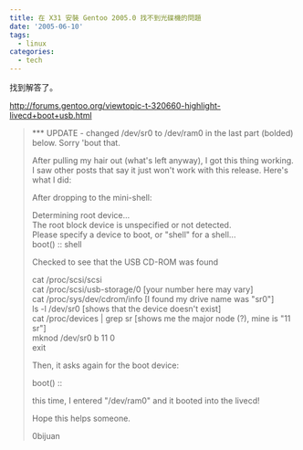 ```yaml
---
title: 在 X31 安裝 Gentoo 2005.0 找不到光碟機的問題
date: '2005-06-10'
tags:
  - linux
categories:
  - tech
---
```

找到解答了。  
  
http://forums.gentoo.org/viewtopic-t-320660-highlight-livecd+boot+usb.html  
  

> \*\*\* UPDATE - changed /dev/sr0 to /dev/ram0 in the last part (bolded) below. Sorry 'bout that.  
>   
> After pulling my hair out (what's left anyway), I got this thing working. I saw other posts that say it just won't work with this release. Here's what I did:  
>   
> After dropping to the mini-shell:  
>   
> Determining root device...  
> The root block device is unspecified or not detected.  
> Please specify a device to boot, or "shell" for a shell...  
> boot() :: shell  
>   
> Checked to see that the USB CD-ROM was found  
>   
> cat /proc/scsi/scsi  
> cat /proc/scsi/usb-storage/0 \[your number here may vary\]  
> cat /proc/sys/dev/cdrom/info \[I found my drive name was "sr0"\]  
> ls -l /dev/sr0 \[shows that the device doesn't exist\]  
> cat /proc/devices | grep sr \[shows me the major node (?), mine is "11 sr"\]  
> mknod /dev/sr0 b 11 0  
> exit  
>   
> Then, it asks again for the boot device:  
>   
> boot() ::  
>   
> this time, I entered "/dev/ram0" and it booted into the livecd!  
>   
> Hope this helps someone.  
>   
> 0bijuan